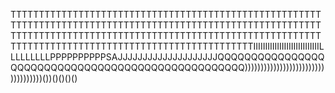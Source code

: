 TTTTTTTTTTTTTTTTTTTTTTTTTTTTTTTTTTTTTTTTTTTTTTTTTTTTTTTTTTTTTTTTTTTTTTTTTTTTTTTTTTTTTTTTTTTTTTTTTTTTTTTTTTTTTTTTTTTTTTTTTTTTTTTTTTTTTTTTTTTTTTTTTTTTTTTTTTTTTTTTTTTTTTTTTTTTTTTTTTTTTTTTTTTTTTTTTTTTTTTTTTTTTTTTIIIIIIIIIIIIIIIIIIIIIIIIIIIILLLLLLLLLPPPPPPPPPPSAJJJJJJJJJJJJJJJJJJJJQQQQQQQQQQQQQQQQQQQQQQQQQQQQQQQQQQQQQQQQQQQQQQQQQQQ)))))))))))))))))))))))))))))))))))())()()()()

